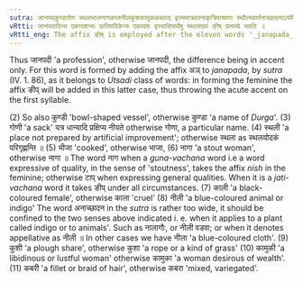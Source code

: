 ```yaml
---
sutra: जानपदकुण्डगोण स्थलभाजनागकालनीलकुशकामुककबराद् वृत्त्यमात्रवपनाकृत्रिमाश्राणा स्थौल्यवर्णानाच्छादनाऽयोविकारमैथुनेच्छाकेशवेशेषु
vRtti: जानपदादिभ्य एकादशभ्यः प्रातिपदिकेभ्य एकादश वृत्त्यादिष्वर्थेषु यथासंख्यं ङीष् प्रत्ययो भवति ॥
vRtti_eng: The affix ङीष् is employed after the eleven words '_janapada_' &c. in the sense of 'profession' &c. respectively; i. e. after the words 1. जानपद 2. कुण्ड, 3. गोण, 4. स्थल 5. भाज, 6. नाग, 7. काल, 8. नील, 9. कुश, 10. कामुक, and कबर; the affix ङीष् is employed when the sense is that of 1.'profession or living' 2. 'a bowl', 3. 'a sack or vessel for keeping grain', 4. 'a natural spot of ground'; 5. 'a cooked food or rice-gruel', 6. 'stout', 7. 'black-coloured', 8. 'blue-coloured other than cloth', 9. 'a plough-share', 10. 'a libidinous female', 11. 'a fellet or braid of hair', respectively.
---
```

Thus जानपदी 'a profession', otherwise जानपदी, the difference being in accent only. For this word is formed by adding the affix अञ् to _janapada_, by _sutra_ (IV. 1. 86), as it belongs to _Utsadi_ class of words: in forming the feminine the affix ङीप् will be added in this latter case, thus throwing the acute accent on the first syllable.
 
(2) So also कुण्डी 'bowl-shaped vessel', otherwise कुण्डा 'a name of _Durga_'. (3) गोणी 'a sack' यत्र धान्यादि प्रक्षिप्य नीयते otherwise गोणा, a particular name. (4) स्थली 'a place not prepared by artificial improvement'; otherwise स्थला as स्थलयोदकं परिगृह्णन्ति ॥ (5) भीजा 'cooked', otherwise भाजा, (6) नागा 'a stout woman', otherwise नागा ॥ The word नाग when a _guna_-_vachana_ word i.e a word expressive of quality, in the sense of 'stoutness', takes the affix _nish_ in the feminine; otherwise टाप् when expressing general qualities. When it is a _jati_-_vachana_ word it takes ङीप् under all circumstances. (7) काली 'a black-coloured female', otherwise काला 'cruel' (8) नीली 'a blue-coloured animal or indigo' The word अनाच्छादन in the _sutra_ is rather too wide, it should be confined to the two senses above indicated i. e. when it applies to a plant called indigo or to animals'. Such as नालागौः, or नीली वडवा; or when it denotes appellative as नीली ॥ In other cases we have नीला 'a blue-coloured cloth'. (9) कुशी 'a plough share', otherwise कुशा 'a rope or a kind of grass' (10) कामुकी 'a libidinous or lustful woman' otherwise कामुका 'a woman desirous of wealth'. (11) कबरी 'a fillet or braid of hair', otherwise कबरा 'mixed, variegated'.
